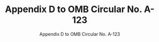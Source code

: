 ---
layout: resources-landing
title: "Appendix D to OMB Circular No. A-123"
subtitle: "Appendix D to OMB Circular No. A-123"
doc-link: ../assets/files/M_23-06-Appendix-D_final.pdf
filters: financial-reporting memorandum omb 2023 cfoc
fiscal_year: 2023
---